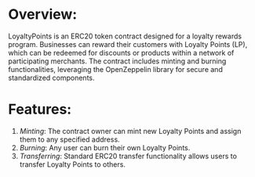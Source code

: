 # Overview:
LoyaltyPoints is an ERC20 token contract designed for a loyalty rewards program. Businesses can reward their customers with Loyalty Points (LP), which can be redeemed for discounts or products within a network of participating merchants. The contract includes minting and burning functionalities, leveraging the OpenZeppelin library for secure and standardized components.

# Features:
1. *Minting*: The contract owner can mint new Loyalty Points and assign them to any specified address.
2. *Burning*: Any user can burn their own Loyalty Points.
3. *Transferring*: Standard ERC20 transfer functionality allows users to transfer Loyalty Points to others.
